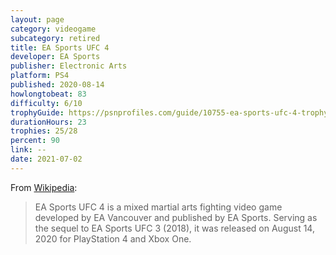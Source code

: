 ```yaml
---
layout: page
category: videogame
subcategory: retired
title: EA Sports UFC 4
developer: EA Sports
publisher: Electronic Arts
platform: PS4
published: 2020-08-14
howlongtobeat: 83
difficulty: 6/10
trophyGuide: https://psnprofiles.com/guide/10755-ea-sports-ufc-4-trophy-guide
durationHours: 23
trophies: 25/28
percent: 90
link: --
date: 2021-07-02
---
```


From [Wikipedia](https://en.wikipedia.org/wiki/EA_Sports_UFC_4):

> EA Sports UFC 4 is a mixed martial arts fighting video game developed by EA Vancouver and published by EA Sports. Serving as the sequel to EA Sports UFC 3 (2018), it was released on August 14, 2020 for PlayStation 4 and Xbox One.
